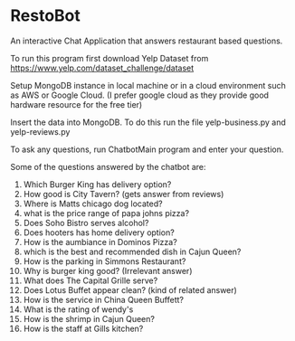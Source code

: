 # RestoBot

An interactive Chat Application that answers restaurant based questions.

To run this program first download Yelp Dataset from https://www.yelp.com/dataset_challenge/dataset

Setup MongoDB instance in local machine or in a cloud environment such as AWS or Google Cloud. (I prefer google cloud as they provide good hardware resource for the free tier) 

Insert the data into MongoDB. To do this run the file yelp-business.py and yelp-reviews.py

To ask any questions, run ChatbotMain program and enter your question. 

Some of the questions answered by the chatbot are: 

1. Which Burger King has delivery option?
2. How good is City Tavern? (gets answer from reviews)
3. Where is Matts chicago dog located?
4. what is the price range of papa johns pizza?
5. Does Soho Bistro serves alcohol?
6. Does hooters has home delivery option?
7. How is the aumbiance in Dominos Pizza?
8. which is the best and recommended dish in Cajun Queen?
9. How is the parking in Simmons Restaurant?
10. Why is burger king good? (Irrelevant answer)
11. What does The Capital Grille serve?
12. Does Lotus Buffet appear clean? (kind of related answer)
13. How is the service in China Queen Buffett?
14. What is the rating of wendy's
15. How is the shrimp in Cajun Queen? 
16. How is the staff at Gills kitchen?


